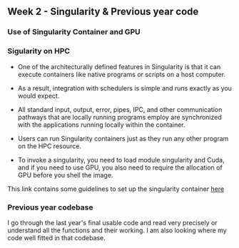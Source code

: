 ## Week 2 - Singularity & Previous year code  

### Use of Singularity Container and GPU

### Sigularity on HPC
* One of the architecturally defined features in Singularity is that it can execute containers like native programs or scripts on a host computer. 
* As a result, integration with schedulers is simple and runs exactly as you would expect. 
* All standard input, output, error, pipes, IPC, and other communication pathways that are locally running programs employ are synchronized with the applications running locally within the container. 
* Users can run Singularity containers just as they run any other program on the HPC resource.

* To invoke a singularity, you need to load module singularity and Cuda, and if you need to use GPU, you also need to require the allocation of GPU before you shell the image.

This link contains some guidelines to set up the singularity container [here](https://github.com/singularityhub/singularityhub.github.io/wiki/Build-A-Container)

### Previous year codebase

I go through the last year's final usable code and read very precisely or understand all the functions and their working. I am also looking where my code well fitted in that codebase.
